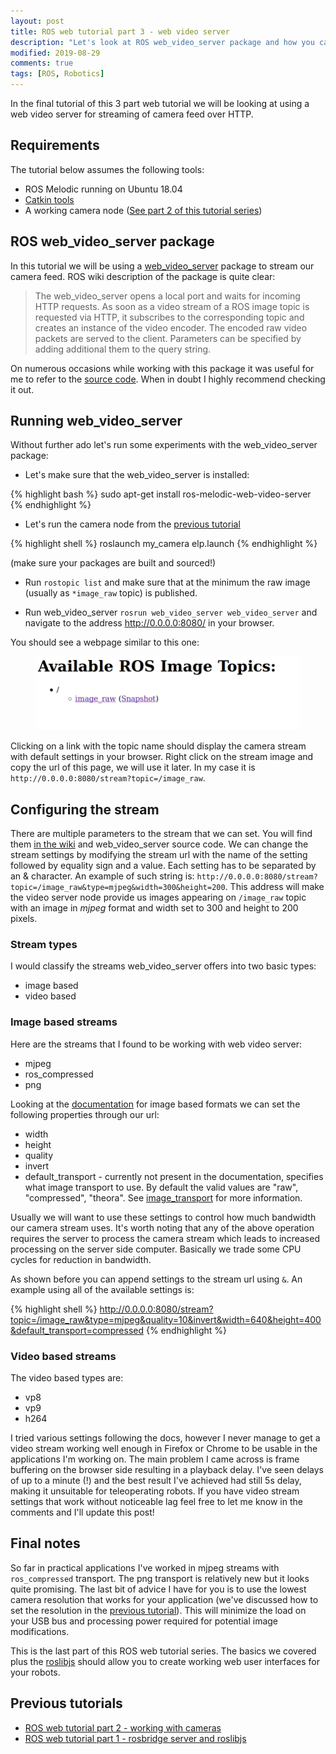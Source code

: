 ```yaml
---
layout: post
title: ROS web tutorial part 3 - web video server
description: "Let's look at ROS web_video_server package and how you can use it to stream camera feed over HTTP"
modified: 2019-08-29
comments: true
tags: [ROS, Robotics]
---
```


In the final tutorial of this 3 part web tutorial we will be looking at using a web video server for streaming of camera feed over HTTP.

<!-- more -->

## Requirements
The tutorial below assumes the following tools:
* ROS Melodic running on Ubuntu 18.04
* [Catkin tools](https://catkin-tools.readthedocs.io/en/latest/)
* A working camera node ([See part 2 of this tutorial series](https://msadowski.github.io/ros-web-tutorial-pt2-cameras/))

## ROS web_video_server package

In this tutorial we will be using a [web_video_server](http://wiki.ros.org/web_video_server) package to stream our camera feed. ROS wiki description of the package is quite clear:

> The web_video_server opens a local port and waits for incoming HTTP requests. As soon as a video stream of a ROS image topic is requested via HTTP, it subscribes to the corresponding topic and creates an instance of the video encoder. The encoded raw video packets are served to the client. Parameters can be specified by adding additional them to the query string.

On numerous occasions while working with this package it was useful for me to refer to the [source code](https://github.com/RobotWebTools/web_video_server). When in doubt I highly recommend checking it out.

## Running web_video_server

Without further ado let's run some experiments with the web_video_server package:

* Let's make sure that the web_video_server is installed:

{% highlight bash %}
sudo apt-get install ros-melodic-web-video-server
{% endhighlight %}

* Let's run the camera node from the [previous tutorial](https://msadowski.github.io/ros-web-tutorial-pt2-cameras/)

{% highlight shell %}
roslaunch my_camera elp.launch
{% endhighlight %}

(make sure your packages are built and sourced!)

* Run `rostopic list` and make sure that at the minimum the raw image (usually as `*image_raw` topic) is published.

* Run web_video_server `rosrun web_video_server web_video_server` and navigate to the address http://0.0.0.0:8080/ in your browser.

You should see a webpage similar to this one:

<figure class="center">
  <img src="/images/ros_tutorials/3_web_video_server.png" alt="root page of web video server">
</figure>

Clicking on a link with the topic name should display the camera stream with default settings in your browser. Right click on the stream image and copy the url of this page, we will use it later. In my case it is `http://0.0.0.0:8080/stream?topic=/image_raw`.

## Configuring the stream

There are multiple parameters to the stream that we can set. You will find them [in the wiki](http://wiki.ros.org/web_video_server) and web_video_server source code. We can change the stream settings by modifying the stream url with the name of the setting followed by equality sign and a value. Each setting has to be separated by an & character. An example of such string is: `http://0.0.0.0:8080/stream?topic=/image_raw&type=mjpeg&width=300&height=200`. This address will make the video server node provide us images appearing on `/image_raw` topic with an image in _mjpeg_ format and width set to 300 and height to 200 pixels.

### Stream types

I would classify the streams web_video_server offers into two basic types:

* image based
* video based

### Image based streams

Here are the streams that I found to be working with web video server:

* mjpeg
* ros_compressed
* png

Looking at the [documentation](https://wiki.ros.org/web_video_server) for image based formats we can set the following properties through our url:

* width
* height
* quality
* invert
* default_transport - currently not present in the documentation, specifies what image transport to use. By default the valid values are "raw", "compressed", "theora". See [image_transport](http://wiki.ros.org/image_transport) for more information.

Usually we will want to use these settings to control how much bandwidth our camera stream uses. It's worth noting that any of the above operation requires the server to process the camera stream which leads to increased processing on the server side computer. Basically we trade some CPU cycles for reduction in bandwidth.

As shown before you can append settings to the stream url using `&`. An example using all of the available settings is:

{% highlight shell %}
http://0.0.0.0:8080/stream?topic=/image_raw&type=mjpeg&quality=10&invert&width=640&height=400&default_transport=compressed
{% endhighlight %}

### Video based streams

The video based types are:

* vp8
* vp9
* h264

I tried various settings following the docs, however I never manage to get a video stream working well enough in Firefox or Chrome to be usable in the applications I'm working on. The main problem I came across is frame buffering on the browser side resulting in a playback delay. I've seen delays of up to a minute (!) and the best result I've achieved had still 5s delay, making it unsuitable for teleoperating robots. If you have video stream settings that work without noticeable lag feel free to let me know in the comments and I'll update this post!

## Final notes

So far in practical applications I've worked in mjpeg streams with `ros_compressed` transport. The png transport is relatively new but it looks quite promising. The last bit of advice I have for you is to use the lowest camera resolution that works for your application (we've discussed how to set the resolution in the [previous tutorial](https://msadowski.github.io/ros-web-tutorial-pt2-cameras/)). This will minimize the load on your USB bus and processing power required for potential image modifications.

This is the last part of this ROS web tutorial series. The basics we covered plus the [roslibjs](http://wiki.ros.org/roslibjs) should allow you to create working web user interfaces for your robots.

## Previous tutorials

* [ROS web tutorial part 2 - working with cameras](https://msadowski.github.io/ros-web-tutorial-pt2-cameras/)
* [ROS web tutorial part 1 - rosbridge server and roslibjs](https://msadowski.github.io/ros-web-tutorial-pt1/)
